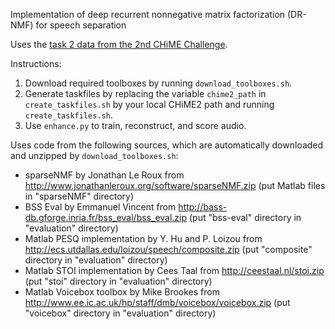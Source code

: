 Implementation of deep recurrent nonnegative matrix factorization (DR-NMF) for speech separation

Uses the [task 2 data from the 2nd CHiME Challenge](http://spandh.dcs.shef.ac.uk/chime_challenge/chime2013/chime2_task2.html). 

Instructions:
1) Download required toolboxes by running `download_toolboxes.sh`.
2) Generate taskfiles by replacing the variable `chime2_path` in `create_taskfiles.sh` by your local CHiME2 path and running `create_taskfiles.sh`.
3) Use `enhance.py` to train, reconstruct, and score audio.

Uses code from the following sources, which are automatically downloaded and unzipped by `download_toolboxes.sh`:
- sparseNMF by Jonathan Le Roux from http://www.jonathanleroux.org/software/sparseNMF.zip (put Matlab files in "sparseNMF" directory)
- BSS Eval by Emmanuel Vincent from http://bass-db.gforge.inria.fr/bss_eval/bss_eval.zip (put "bss-eval" directory in "evaluation" directory)
- Matlab PESQ implementation by Y. Hu and P. Loizou from http://ecs.utdallas.edu/loizou/speech/composite.zip (put "composite" directory in "evaluation" directory)
- Matlab STOI implementation by Cees Taal from http://ceestaal.nl/stoi.zip (put "stoi" directory in "evaluation" directory)
- Matlab Voicebox toolbox by Mike Brookes from http://www.ee.ic.ac.uk/hp/staff/dmb/voicebox/voicebox.zip (put "voicebox" directory in "evaluation" directory)
